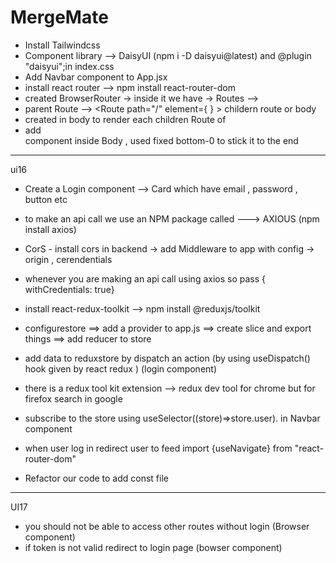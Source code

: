# MergeMate

- Install Tailwindcss
- Component library --> DaisyUI (npm i -D daisyui@latest) and @plugin "daisyui";in index.css
- Add Navbar component to App.jsx
- install react router --> npm install react-router-dom
- created BrowserRouter -> inside it we have -> Routes --> <Route />
- parent Route -->   <Route path="/" element={<Body/> } > childern route or body </Route>
- created <outlet/> in body to render each children Route of <Body>
- add <Footer/> component inside Body , used fixed bottom-0 to stick it to the end 
----------------------------------------------------------------------------------------------
ui16
- Create a Login component --> Card which have email , password , button etc 
- to make an api call we use an NPM package called ---> AXIOUS (npm install axios)
- CorS - install cors in backend -> add Middleware to app with config -> origin , cerendentials
-  whenever you are making an api call using axios so pass { withCredentials: true}
- install react-redux-toolkit --> npm install @reduxjs/toolkit
-  configurestore ==> add a provider to app.js ==> create slice and export things ==> add reducer to store 
- add data to reduxstore by dispatch an action (by using useDispatch() hook given by react redux ) (login component)

- there is a redux tool kit extension --> redux dev tool for chrome but for firefox search in google 
- subscribe to the store using useSelector((store)=>store.user). in Navbar component 
- when user log in redirect user to feed import {useNavigate} from "react-router-dom" 

- Refactor our code to add const file 
----------------------------------------------------------------------------------------
UI17
- you should not be able to access other routes without login (Browser component)
- if token is not valid redirect to login page (bowser component)
